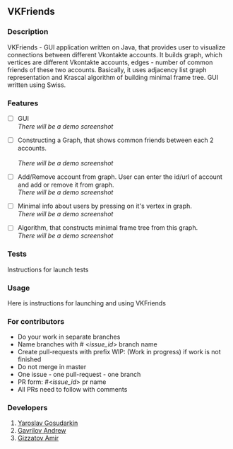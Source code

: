 ## VKFriends
### Description
VKFriends - GUI application written on Java, that provides user to visualize connections between different Vkontakte accounts. It builds graph, which vertices are different Vkontakte accounts, edges - number of common friends of these two accounts. Basically, it uses adjacency list graph representation and Krascal algorithm of building minimal frame tree. GUI written using Swiss.

### Features

- [ ] GUI</br>
*There will be a demo screenshot* </br>

- [ ] Constructing a Graph, that shows common friends between each 2 accounts.</br>  
*There will be a demo screenshot* 

- [ ] Add/Remove account from graph. User can enter the id/url of account and add or remove it from graph.</br>
*There will be a demo screenshot*

- [ ] Minimal info about users by pressing on it's vertex in graph.</br>
*There will be a demo screenshot* 

- [ ] Algorithm, that constructs minimal frame tree from this graph.</br>
*There will be a demo screenshot* 

### Tests
Instructions for launch tests

### Usage
Here is instructions for launching and using VKFriends

### For contributors
* Do your work in separate branches
* Name branches with # <_issue_id_> branch name
* Create pull-requests with prefix WIP: (Work in progress) if work is not finished
* Do not merge in master
* One issue - one pull-request - one branch
* PR form: #<_issue_id_> pr name
* All PRs need to follow with comments

### Developers
1. [Yaroslav Gosudarkin](https://github.com/DarkFlink)
2. [Gavrilov Andrew](https://github.com/AndrewGavril)
3. [Gizzatov Amir](https://github.com/Gizzatovamir)
